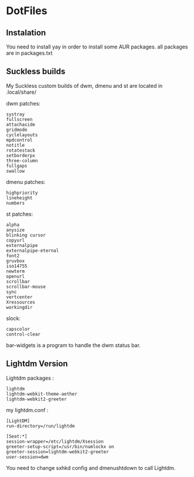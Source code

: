 # DotFiles

## Instalation
You need to install yay in order to install some AUR packages.
all packages are in packages.txt

## Suckless builds
My Suckless custom builds of dwm, dmenu and st are located in .local/share/

dwm patches:
```
systray
fullscreen
attachaside
gridmode
cyclelayouts
mpdcontrol
notitle
rotatestack
setborderpx
three-column
fullgaps
swallow
```

dmenu patches:
```
highpriority
lineheight
numbers
```

st patches:
```
alpha
anysize
blinking cursor
copyurl
externalpipe
externalpipe-eternal
font2
gruvbox
iso14755
newterm
openurl
scrollbar
scrollbar-mouse
sync
vertcenter
Xressources
workingdir
```

slock:
```
capscolor
control-clear
```

bar-widgets is a program to handle the dwm status bar.

## Lightdm Version

Lightdm packages :
```
lightdm
lightdm-webkit-theme-aether
lightdm-webkit2-greeter
```

my lightdm.conf :
```
[LightDM]
run-directory=/run/lightdm

[Seat:*]
session-wrapper=/etc/lightdm/Xsession
greeter-setup-script=/usr/bin/numlockx on
greeter-session=lightdm-webkit2-greeter
user-session=dwm
```

You need to change sxhkd config and dmenushtdown to call Lightdm.
